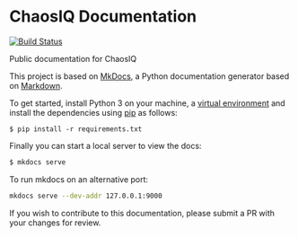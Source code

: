 # ChaosIQ Documentation
[![Build Status](https://travis-ci.com/chaosiq/chaosiq-documentation.svg?branch=master)](https://travis-ci.com/chaosiq/chaosiq-documentation)

Public documentation for ChaosIQ


This project is based on [MkDocs][], a Python documentation generator based on
[Markdown][].

To get started, install Python 3 on your machine, a [virtual environment][venv]
and install the dependencies using [pip][] as follows:

```
$ pip install -r requirements.txt
```

[MkDocs]: http://www.mkdocs.org/
[Markdown]: https://daringfireball.net/projects/markdown/syntax
[venv]: https://virtualenv.pypa.io/en/stable/
[pip]: https://pip.pypa.io/en/stable/installing/


Finally you can start a local server to view the docs:

```bash
$ mkdocs serve
```

To run mkdocs on an alternative port:

```bash
mkdocs serve --dev-addr 127.0.0.1:9000
```

If you wish to contribute to this documentation, please submit a PR with your
changes for review.
